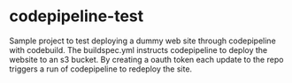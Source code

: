 # codepipeline-test

Sample project to test deploying a dummy web site through codepipeline with
codebuild.  The buildspec.yml instructs codepipeline to deploy the website to
an s3 bucket.  By creating a oauth token each update to the repo triggers a
run of codepipeline to redeploy the site.
